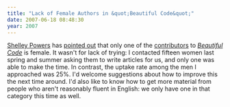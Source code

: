 ```yaml
---
title: "Lack of Female Authors in &quot;Beautiful Code&quot;"
date: 2007-06-18 08:48:30
year: 2007
---
```

<a href="http://burningbird.net/">Shelley Powers</a> has <a href="http://burningbird.net/technology/women-evidentally-dont-program/">pointed out</a> that only one of the <a href="http://pyre.third-bit.com/blog/archives/887.html">contributors</a> to <a href="http://www.amazon.com/Beautiful-Code-Leading-Programmers-Explain/dp/0596510047"><em>Beautiful Code</em></a> is female.  It wasn't for lack of trying: I contacted fifteen women last spring and summer asking them to write articles for us, and only one was able to make the time.  In contrast, the uptake rate among the men I approached was 25%.  I'd welcome suggestions about how to improve this the next time around. I'd also like to know how to get more material from people who aren't reasonably fluent in English: we only have one in that category this time as well.
